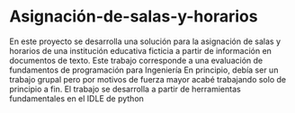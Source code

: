 # Asignación-de-salas-y-horarios
En este proyecto se desarrolla una solución para la asignación de salas y horarios de una institución educativa ficticia a partir de información en documentos de texto.
Este trabajo corresponde a una evaluación de fundamentos de programación para Ingeniería 
En principio, debía ser un trabajo grupal pero por motivos de fuerza mayor acabé trabajando solo de principio a fin.
El trabajo se desarrolla a partir de herramientas fundamentales en el IDLE de python
